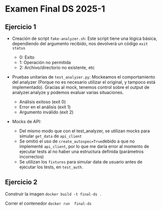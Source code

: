 # Examen Final DS 2025-1

## Ejercicio 1
- Creación de script `fake-analyzer.sh`: Este script tiene una lógica básica, dependiendo del argumento recibido, nos devolverá un código `exit status`
    - 0: Exito
    - 1: Operación no permitida
    - 2: Archivo/directorio no existente, etc

- Pruebas unitarias de `test_analyzer.py`: Mockeamos el comportamiento del analyzer (Porque no es necesario utilizar el original, y tampoco está implementado). Gracias al mock, tenemos control sobre el output de analyzer.analyze  y podemos evaluar varias situaciones.
    - Análisis exitoso (exit 0)
    - Error en el análisis (exit 1)
    - Argumento inválido (exit 2)

- Mocks de API: 
    - Del mismo modo que con el test_analyzer, se utilizan mocks para simular `get_data` de `api_client`
    - Se omitió el uso de `create_autospec=True`debido a que no implementé `api_client`, por lo que me daría error al momento de ejecutar tests al no haber una estructura definida (parámetros incorrectos)
    - Se utilizan los `fixtures` para simular data de usuario antes de ejecutar los tests, en `test_auth`. 

## Ejercicio 2

Construir la imagen
    `docker build -t final-ds .`

Correr el contenedor
    `docker run  final-ds`




